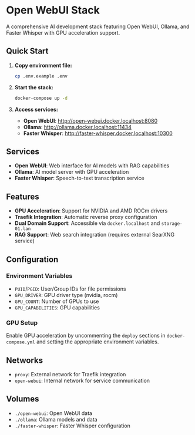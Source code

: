 # Open WebUI Stack

A comprehensive AI development stack featuring Open WebUI, Ollama, and Faster Whisper with GPU acceleration support.

## Quick Start

1. **Copy environment file:**
   ```bash
   cp .env.example .env
   ```

2. **Start the stack:**
   ```bash
   docker-compose up -d
   ```

3. **Access services:**
   - **Open WebUI**: http://open-webui.docker.localhost:8080
   - **Ollama**: http://ollama.docker.localhost:11434
   - **Faster Whisper**: http://faster-whisper.docker.localhost:10300

## Services

- **Open WebUI**: Web interface for AI models with RAG capabilities
- **Ollama**: AI model server with GPU acceleration
- **Faster Whisper**: Speech-to-text transcription service

## Features

- **GPU Acceleration**: Support for NVIDIA and AMD ROCm drivers
- **Traefik Integration**: Automatic reverse proxy configuration
- **Dual Domain Support**: Accessible via `docker.localhost` and `storage-01.lan`
- **RAG Support**: Web search integration (requires external SearXNG service)

## Configuration

### Environment Variables

- `PUID`/`PGID`: User/Group IDs for file permissions
- `GPU_DRIVER`: GPU driver type (nvidia, rocm)
- `GPU_COUNT`: Number of GPUs to use
- `GPU_CAPABILITIES`: GPU capabilities

### GPU Setup

Enable GPU acceleration by uncommenting the `deploy` sections in `docker-compose.yml` and setting the appropriate environment variables.

## Networks

- `proxy`: External network for Traefik integration
- `open-webui`: Internal network for service communication

## Volumes

- `./open-webui`: Open WebUI data
- `./ollama`: Ollama models and data
- `./faster-whisper`: Faster Whisper configuration